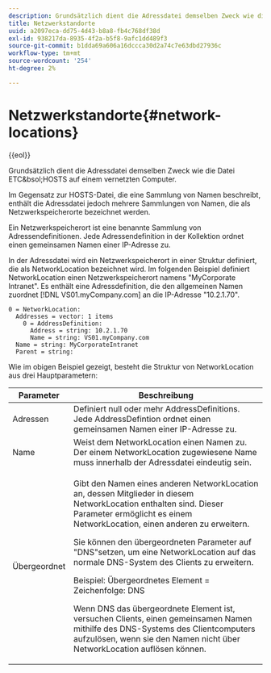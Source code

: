 ```yaml
---
description: Grundsätzlich dient die Adressdatei demselben Zweck wie die Datei ETC&bsol;HOSTS auf einem vernetzten Computer.
title: Netzwerkstandorte
uuid: a2097eca-dd75-4d43-b8a8-fb4c768df38d
exl-id: 938217da-8935-4f2a-b5f8-9afc1dd489f3
source-git-commit: b1dda69a606a16dccca30d2a74c7e63dbd27936c
workflow-type: tm+mt
source-wordcount: '254'
ht-degree: 2%

---
```


# Netzwerkstandorte{#network-locations}

{{eol}}

Grundsätzlich dient die Adressdatei demselben Zweck wie die Datei ETC&amp;bsol;HOSTS auf einem vernetzten Computer.

Im Gegensatz zur HOSTS-Datei, die eine Sammlung von Namen beschreibt, enthält die Adressdatei jedoch mehrere Sammlungen von Namen, die als Netzwerkspeicherorte bezeichnet werden.

Ein Netzwerkspeicherort ist eine benannte Sammlung von Adressendefinitionen. Jede Adressendefinition in der Kollektion ordnet einen gemeinsamen Namen einer IP-Adresse zu.

In der Adressdatei wird ein Netzwerkspeicherort in einer Struktur definiert, die als NetworkLocation bezeichnet wird. Im folgenden Beispiel definiert NetworkLocation einen Netzwerkspeicherort namens &quot;MyCorporate Intranet&quot;. Es enthält eine Adressdefinition, die den allgemeinen Namen zuordnet [!DNL VS01.myCompany.com] an die IP-Adresse &quot;10.2.1.70&quot;.

```
0 = NetworkLocation: 
  Addresses = vector: 1 items
    0 = AddressDefinition: 
      Address = string: 10.2.1.70
      Name = string: VS01.myCompany.com
  Name = string: MyCorporateIntranet
  Parent = string: 
```

Wie im obigen Beispiel gezeigt, besteht die Struktur von NetworkLocation aus drei Hauptparametern:

<table id="table_9142A0EFA15E4C37975E7ACE234F6FDD"> 
 <thead> 
  <tr> 
   <th colname="col1" class="entry"> Parameter </th> 
   <th colname="col2" class="entry"> Beschreibung </th> 
  </tr> 
 </thead>
 <tbody> 
  <tr> 
   <td colname="col1"> Adressen </td> 
   <td colname="col2"> Definiert null oder mehr AddressDefinitions. Jede AddressDefintion ordnet einen gemeinsamen Namen einer IP-Adresse zu. </td> 
  </tr> 
  <tr> 
   <td colname="col1"> Name </td> 
   <td colname="col2"> Weist dem NetworkLocation einen Namen zu. Der einem NetworkLocation zugewiesene Name muss innerhalb der Adressdatei eindeutig sein. </td> 
  </tr> 
  <tr> 
   <td colname="col1"> Übergeordnet </td> 
   <td colname="col2"> <p>Gibt den Namen eines anderen NetworkLocation an, dessen Mitglieder in diesem NetworkLocation enthalten sind. Dieser Parameter ermöglicht es einem NetworkLocation, einen anderen zu erweitern. </p> <p>Sie können den übergeordneten Parameter auf "DNS"setzen, um eine NetworkLocation auf das normale DNS-System des Clients zu erweitern. </p> <p>Beispiel: Übergeordnetes Element = Zeichenfolge: DNS </p> <p>Wenn DNS das übergeordnete Element ist, versuchen Clients, einen gemeinsamen Namen mithilfe des DNS-Systems des Clientcomputers aufzulösen, wenn sie den Namen nicht über NetworkLocation auflösen können. </p> </td> 
  </tr> 
 </tbody> 
</table>
